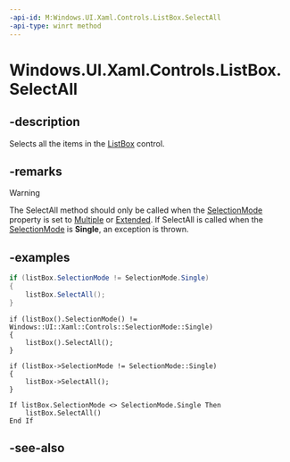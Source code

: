 ```yaml
---
-api-id: M:Windows.UI.Xaml.Controls.ListBox.SelectAll
-api-type: winrt method
---
```


<!-- Method syntax
public void SelectAll()
-->

# Windows.UI.Xaml.Controls.ListBox.SelectAll

## -description
Selects all the items in the [ListBox](listbox.md) control.

## -remarks
> [!WARNING]
> The SelectAll method should only be called when the [SelectionMode](listbox_selectionmode.md) property is set to [Multiple](selectionmode.md) or [Extended](selectionmode.md). If SelectAll is called when the [SelectionMode](listbox_selectionmode.md) is **Single**, an exception is thrown.

## -examples
```csharp
if (listBox.SelectionMode != SelectionMode.Single)
{
    listBox.SelectAll();
}
```

```cppwinrt
if (listBox().SelectionMode() != Windows::UI::Xaml::Controls::SelectionMode::Single)
{
    listBox().SelectAll();
}
```

```cppcx
if (listBox->SelectionMode != SelectionMode::Single)
{
    listBox->SelectAll();
}
```

```vbnet
If listBox.SelectionMode <> SelectionMode.Single Then
    listBox.SelectAll()
End If
```



## -see-also
